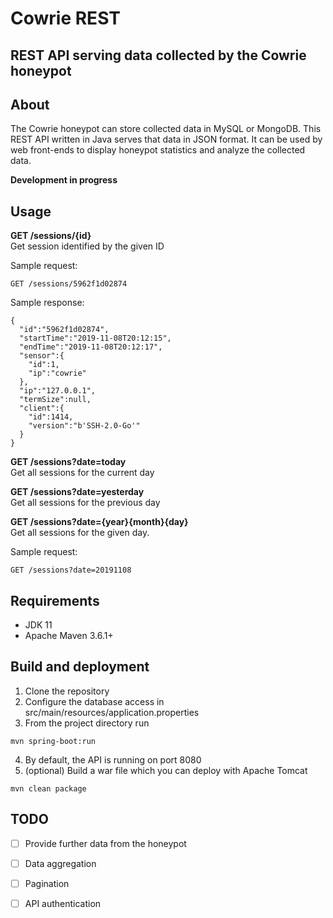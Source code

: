 # Cowrie REST

## REST API serving data collected by the Cowrie honeypot  

## About

The Cowrie honeypot can store collected data in MySQL or MongoDB. This REST API written in Java serves that data in JSON format. It can be used by web front-ends to display honeypot statistics and analyze the collected data.

**Development in progress**

## Usage

**GET /sessions/{id}**  
Get session identified by the given ID  
  
Sample request:
```
GET /sessions/5962f1d02874
```
Sample response:
```
{
  "id":"5962f1d02874",
  "startTime":"2019-11-08T20:12:15",
  "endTime":"2019-11-08T20:12:17",
  "sensor":{
    "id":1,
    "ip":"cowrie"
  },
  "ip":"127.0.0.1",
  "termSize":null,
  "client":{
    "id":1414,
    "version":"b'SSH-2.0-Go'"
  }
}
```

**GET /sessions?date=today**  
Get all sessions for the current day

**GET /sessions?date=yesterday**  
Get all sessions for the previous day

**GET /sessions?date={year}{month}{day}**  
Get all sessions for the given day.

Sample request:
```
GET /sessions?date=20191108
```

## Requirements

* JDK 11
* Apache Maven 3.6.1+

## Build and deployment

1. Clone the repository
2. Configure the database access in src/main/resources/application.properties
3. From the project directory run
```
mvn spring-boot:run
```
4. By default, the API is running on port 8080
5. (optional) Build a war file which you can deploy with Apache Tomcat
```
mvn clean package
```

## TODO
- [ ] Provide further data from the honeypot
- [ ] Data aggregation
- [ ] Pagination
- [ ] API authentication

